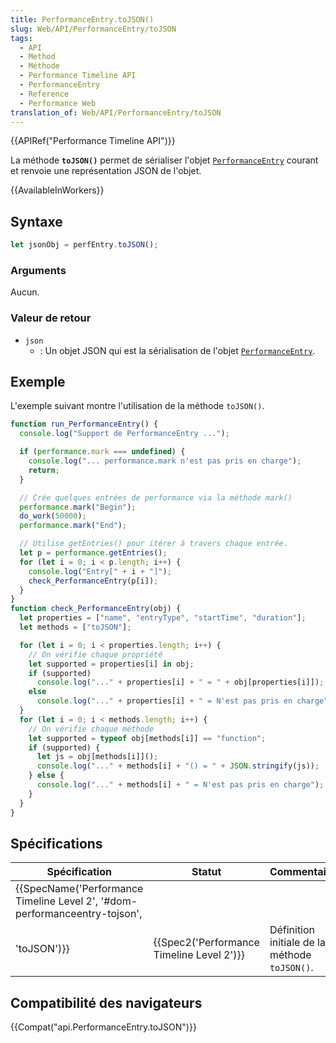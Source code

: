 ```yaml
---
title: PerformanceEntry.toJSON()
slug: Web/API/PerformanceEntry/toJSON
tags:
  - API
  - Method
  - Méthode
  - Performance Timeline API
  - PerformanceEntry
  - Reference
  - Performance Web
translation_of: Web/API/PerformanceEntry/toJSON
---
```

{{APIRef("Performance Timeline API")}}

La méthode **`toJSON()`** permet de sérialiser l'objet [`PerformanceEntry`](/fr/docs/Web/API/PerformanceEntry) courant et renvoie une représentation JSON de l'objet.

{{AvailableInWorkers}}

## Syntaxe

```js
let jsonObj = perfEntry.toJSON();
```

### Arguments

Aucun.

### Valeur de retour

- `json`
  - : Un objet JSON qui est la sérialisation de l'objet [`PerformanceEntry`](/fr/docs/Web/API/PerformanceEntry).

## Exemple

L'exemple suivant montre l'utilisation de la méthode `toJSON()`.

```js
function run_PerformanceEntry() {
  console.log("Support de PerformanceEntry ...");

  if (performance.mark === undefined) {
    console.log("... performance.mark n'est pas pris en charge");
    return;
  }

  // Crée quelques entrées de performance via la méthode mark()
  performance.mark("Begin");
  do_work(50000);
  performance.mark("End");

  // Utilise getEntries() pour itérer à travers chaque entrée.
  let p = performance.getEntries();
  for (let i = 0; i < p.length; i++) {
    console.log("Entry[" + i + "]");
    check_PerformanceEntry(p[i]);
  }
}
function check_PerformanceEntry(obj) {
  let properties = ["name", "entryType", "startTime", "duration"];
  let methods = ["toJSON"];

  for (let i = 0; i < properties.length; i++) {
    // On vérifie chaque propriété
    let supported = properties[i] in obj;
    if (supported)
      console.log("..." + properties[i] + " = " + obj[properties[i]]);
    else
      console.log("..." + properties[i] + " = N'est pas pris en charge");
  }
  for (let i = 0; i < methods.length; i++) {
    // On vérifie chaque méthode
    let supported = typeof obj[methods[i]] == "function";
    if (supported) {
      let js = obj[methods[i]]();
      console.log("..." + methods[i] + "() = " + JSON.stringify(js));
    } else {
      console.log("..." + methods[i] + " = N'est pas pris en charge");
    }
  }
}
```

## Spécifications

| Spécification                                                                                                                | Statut                                                   | Commentaire                                   |
| ---------------------------------------------------------------------------------------------------------------------------- | -------------------------------------------------------- | --------------------------------------------- |
| {{SpecName('Performance Timeline Level 2', '#dom-performanceentry-tojson',
        'toJSON')}} | {{Spec2('Performance Timeline Level 2')}} | Définition initiale de la méthode `toJSON()`. |

## Compatibilité des navigateurs

{{Compat("api.PerformanceEntry.toJSON")}}
